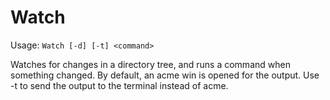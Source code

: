 Watch
=====

Usage: ``Watch [-d] [-t] <command>``

Watches for changes in a directory tree, and runs a command when
something changed. By default, an acme win is opened for the output.
Use -t to send the output to the terminal instead of acme.
